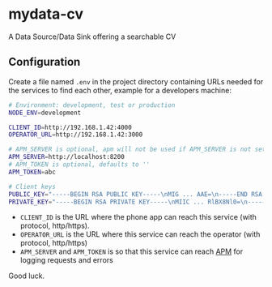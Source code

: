 # mydata-cv

A Data Source/Data Sink offering a searchable CV

## Configuration

Create a file named `.env` in the project directory containing URLs needed for the services to find each other, example for a developers machine:

```bash
# Environment: development, test or production
NODE_ENV=development

CLIENT_ID=http://192.168.1.42:4000
OPERATOR_URL=http://192.168.1.42:3000

# APM_SERVER is optional, apm will not be used if APM_SERVER is not set
APM_SERVER=http://localhost:8200
# APM_TOKEN is optional, defaults to ''
APM_TOKEN=abc

# Client keys
PUBLIC_KEY="-----BEGIN RSA PUBLIC KEY-----\nMIG ... AAE=\n-----END RSA PUBLIC KEY-----\n"
PRIVATE_KEY="-----BEGIN RSA PRIVATE KEY-----\nMIIC ... RlBX8Nl0=\n-----END RSA PRIVATE KEY-----\n"
```

- `CLIENT_ID` is the URL where the phone app can reach this service (with protocol, http/https).
- `OPERATOR_URL` is the URL where this service can reach the operator (with protocol, http/https)
- `APM_SERVER` and `APM_TOKEN` is so that this service can reach [APM](https://www.npmjs.com/package/elastic-apm-node) for logging requests and errors

Good luck.
